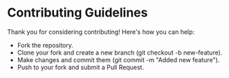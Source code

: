 # Contributing Guidelines

Thank you for considering contributing! Here's how you can help:

- Fork the repository.
- Clone your fork and create a new branch (git checkout -b new-feature).
- Make changes and commit them (git commit -m "Added new feature").
- Push to your fork and submit a Pull Request.
